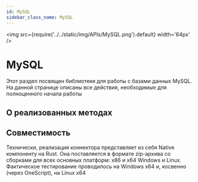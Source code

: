```yaml
---
id: MySQL
sidebar_class_name: MySQL
---
```


<img src={require('../../static/img/APIs/MySQL.png').default} width='64px' />

# MySQL

Этот раздел посвящен библиотеке для работы с базами данных MySQL. На данной странице описаны все действия, необходимые для полноценного начала работы

## О реализованных методах


## Совместимость

Технически, реализация коннектора представляет из себя Native компоненту на Rust. Она поставляется в формате zip-архива со сборками для всех основных платформ: x86 и x64 Windows и Linux. Фактическое тестирование проводилось на Windows x64 и, косвенно (через OneScript), на Linux x64